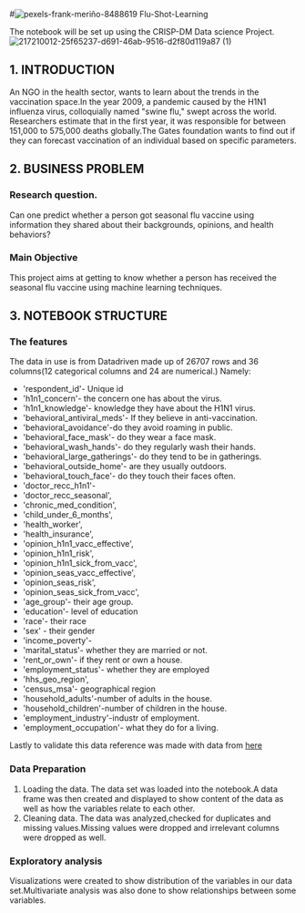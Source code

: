 #![pexels-frank-meriño-8488619](https://user-images.githubusercontent.com/42667708/218281509-9784ccf3-51df-41dd-a2e0-70df8c5bcee4.jpg)
 Flu-Shot-Learning

The notebook will be set up using the CRISP-DM Data science Project.
![217210012-25f65237-d691-46ab-9516-d2f80d119a87 (1)](https://user-images.githubusercontent.com/42667708/218281367-93c174e6-93e0-4e12-b9ba-b013382bb175.png=250x250)

## 1. INTRODUCTION
An NGO in the health sector, wants to learn about the trends in the vaccination space.In the year 2009, a pandemic caused by the H1N1 influenza virus, colloquially named "swine flu," swept across the world. Researchers estimate that in the first year, it was responsible for between 151,000 to 575,000 deaths globally.The Gates foundation wants to find out if they can forecast vaccination of an individual based on specific parameters.

## 2. BUSINESS PROBLEM
### Research question.

Can one predict whether a person  got seasonal flu vaccine using information they shared about their backgrounds, opinions, and health behaviors?

### Main Objective
This project aims at getting to know whether a person has received the seasonal flu vaccine using machine learning techniques.

## 3. NOTEBOOK STRUCTURE
### The features

The data in use is from Datadriven made up of 26707 rows and 36 columns(12 categorical columns and 24 are numerical.) Namely:

- 'respondent_id'- Unique id
- 'h1n1_concern'- the concern one has about the virus.
- 'h1n1_knowledge'- knowledge they have about the H1N1 virus.
- 'behavioral_antiviral_meds'- If they believe in anti-vaccination.
- 'behavioral_avoidance'-do they avoid roaming in public.
- 'behavioral_face_mask'- do they wear a face mask.
- 'behavioral_wash_hands'- do they regularly wash their hands.
- 'behavioral_large_gatherings'- do they tend to be in gatherings.
- 'behavioral_outside_home'- are they usually outdoors.
- 'behavioral_touch_face'- do they touch their faces often.
- 'doctor_recc_h1n1'-
- 'doctor_recc_seasonal',
- 'chronic_med_condition',
- 'child_under_6_months',
- 'health_worker',
- 'health_insurance',
- 'opinion_h1n1_vacc_effective',
- 'opinion_h1n1_risk',
- 'opinion_h1n1_sick_from_vacc',
- 'opinion_seas_vacc_effective',
- 'opinion_seas_risk',
- 'opinion_seas_sick_from_vacc',
- 'age_group'- their age group.
- 'education'- level of education
- 'race'- their race
- 'sex' - their gender
- 'income_poverty'-
- 'marital_status'- whether they are married or not.
- 'rent_or_own'- if they rent or own a house.
- 'employment_status'- whether they are employed
- 'hhs_geo_region',
- 'census_msa'- geographical region
- 'household_adults'-number of adults in the house.
- 'household_children'-number of children in the house.
- 'employment_industry'-industr of employment.
- 'employment_occupation'- what they do for a living.

Lastly to validate this data reference was made with data from [here](https://www.cdc.gov/nchs/index.html)


### Data Preparation 
1. Loading the data.
The data set was loaded into the notebook.A data frame was then created and displayed to show content of the data as well as how the variables relate to each other.
2. Cleaning data.
The data was analyzed,checked for duplicates and missing values.Missing values were dropped and irrelevant columns were dropped as well.


### Exploratory analysis 
Visualizations were created to show distribution of the variables in our data set.Multivariate analysis was also done to show relationships between some variables.

